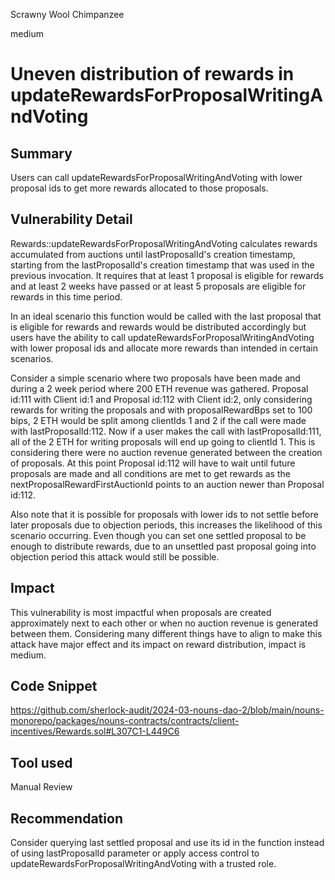 Scrawny Wool Chimpanzee

medium

# Uneven distribution of rewards in updateRewardsForProposalWritingAndVoting

## Summary
Users can call updateRewardsForProposalWritingAndVoting with lower proposal ids to get more rewards allocated to those proposals.
## Vulnerability Detail
Rewards::updateRewardsForProposalWritingAndVoting calculates rewards accumulated from auctions until lastProposalId's creation timestamp, starting from the lastProposalId's creation timestamp that was used in the previous invocation. It requires that at least 1 proposal is eligible for rewards and at least 2 weeks have passed or at least 5 proposals are eligible for rewards in this time period. 

In an ideal scenario this function would be called with the last proposal that is eligible for rewards and rewards would be distributed accordingly but users have the ability to call updateRewardsForProposalWritingAndVoting with lower proposal ids and allocate more rewards than intended in certain scenarios.

Consider a simple scenario where two proposals have been made and during a 2 week period where 200 ETH revenue was gathered. Proposal id:111 with Client id:1 and Proposal id:112 with Client id:2, only considering rewards for writing the proposals and with proposalRewardBps set to 100 bips, 2 ETH would be split among clientIds 1 and 2 if the call were made with lastProposalId:112. Now if a user makes the call with lastProposalId:111, all of the 2 ETH for writing proposals will end up going to clientId 1. This is considering there were no auction revenue generated between the creation of proposals. At this point Proposal id:112 will have to wait until future proposals are made and all conditions are met to get rewards as the nextProposalRewardFirstAuctionId points to an auction newer than Proposal id:112.

Also note that it is possible for proposals with lower ids to not settle before later proposals due to objection periods, this increases the likelihood of this scenario occurring. Even though you can set one settled proposal to be enough to distribute rewards, due to an unsettled past proposal going into objection period this attack would still be possible. 
## Impact
This vulnerability is most impactful when proposals are created approximately next to each other or when no auction revenue is generated between them. Considering many different things have to align to make this attack have major effect and its impact on reward distribution, impact is medium.
## Code Snippet
https://github.com/sherlock-audit/2024-03-nouns-dao-2/blob/main/nouns-monorepo/packages/nouns-contracts/contracts/client-incentives/Rewards.sol#L307C1-L449C6
## Tool used

Manual Review

## Recommendation
Consider querying last settled proposal and use its id in the function instead of using lastProposalId parameter or apply access control to updateRewardsForProposalWritingAndVoting with a trusted role.  